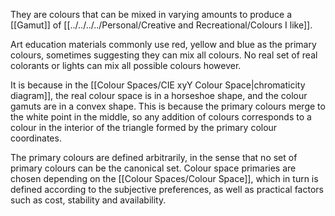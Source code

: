 They are colours that can be mixed in varying amounts to produce a [[Gamut]] of [[../../../../Personal/Creative and Recreational/Colours I like]].

Art education materials commonly use red, yellow and blue as the primary colours, sometimes suggesting they can mix all colours. No real set of real colorants or lights can mix all possible colours however.

It is because in the [[Colour Spaces/CIE xyY Colour Space|chromaticity diagram]], the real colour space is in a horseshoe shape, and the colour gamuts are in a convex shape. This is because the primary colours merge to the white point in the middle, so any addition of colours corresponds to a colour in the interior of the triangle formed by the primary colour coordinates.

The primary colours are defined arbitrarily, in the sense that no set of primary colours can be the canonical set. Colour space primaries are chosen depending on the [[Colour Spaces/Colour Space]], which in turn is defined according to the subjective preferences, as well as practical factors such as cost, stability and availability.